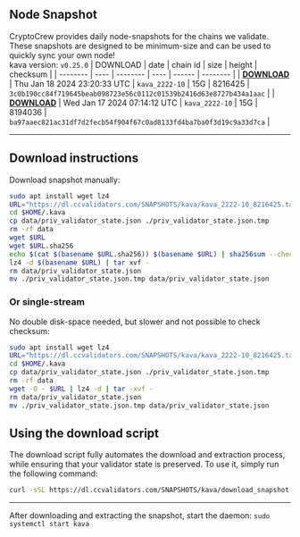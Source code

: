 ## Node Snapshot
CryptoCrew provides daily node-snapshots for the chains we validate. These snapshots are designed to be minimum-size and can be used to quickly sync your own node!  
kava version: `v0.25.0`
| DOWNLOAD | date | chain id | size | height | checksum |
| -------- | ---- | -------- | ---- | ------ | -------- |
| **[DOWNLOAD](https://dl.ccvalidators.com/SNAPSHOTS/kava/kava_2222-10_8216425.tar.lz4)** | Thu Jan 18 2024 23:20:33 UTC | `kava_2222-10` | 15G | 8216425 | `3c0b190cc84f719645beab098723e56c0112c01539b2416d63e8727b434a1aac` |
| **[DOWNLOAD](https://dl.ccvalidators.com/SNAPSHOTS/kava/kava_2222-10_8194036.tar.lz4)** | Wed Jan 17 2024 07:14:12 UTC | `kava_2222-10` | 15G | 8194036 | `ba97aaec821ac31df7d2fecb54f904f67c0ad8133fd4ba7ba0f3d19c9a33d7ca` |

---

## Download instructions
Download snapshot manually:
```sh
sudo apt install wget lz4
URL="https://dl.ccvalidators.com/SNAPSHOTS/kava/kava_2222-10_8216425.tar.lz4"
cd $HOME/.kava
cp data/priv_validator_state.json ./priv_validator_state.json.tmp
rm -rf data
wget $URL
wget $URL.sha256
echo $(cat $(basename $URL.sha256)) $(basename $URL) | sha256sum --check
lz4 -d $(basename $URL) | tar xvf -
rm data/priv_validator_state.json
mv ./priv_validator_state.json.tmp data/priv_validator_state.json
```

### Or single-stream
No double disk-space needed, but slower and not possible to check checksum:
```sh
sudo apt install wget lz4
URL="https://dl.ccvalidators.com/SNAPSHOTS/kava/kava_2222-10_8216425.tar.lz4"
cd $HOME/.kava
cp data/priv_validator_state.json ./priv_validator_state.json.tmp
rm -rf data
wget -O - $URL | lz4 -d | tar -xvf -
rm data/priv_validator_state.json
mv ./priv_validator_state.json.tmp data/priv_validator_state.json
```





## Using the download script

The download script fully automates the download and extraction process, while ensuring that your validator state is preserved. To use it, simply run the following command:
```sh
curl -sSL https://dl.ccvalidators.com/SNAPSHOTS/kava/download_snapshot.sh | bash
```
---

After downloading and extracting the snapshot, start the daemon: `sudo systemctl start kava`

